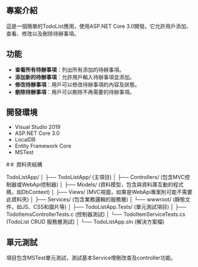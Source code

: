 ## 專案介紹

這是一個簡單的TodoList應用，使用ASP.NET Core 3.0開發。它允許用戶添加、查看、修改以及刪除待辦事項。

## 功能

- **查看所有待辦事項**：列出所有添加的待辦事項。
- **添加新的待辦事項**：允許用戶輸入待辦事項並添加。
- **修改待辦事項**：用戶可以修改待辦事項的內容及狀態。
- **刪除待辦事項**：用戶可以刪除不再需要的待辦事項。

## 開發環境

- Visual Studio 2019
- ASP.NET Core 3.0
- LocalDB
- Entity Framework Core
- MSTest

#＃ 資料夾結構

TodoListApp/
│
├── TodoListApp/ (主項目)
│ ├── Controllers/ (包含MVC控制器或WebApi控制器)
│ ├── Models/ (資料模型，包含與資料庫互動的程式碼，如DbContext)
│ ├── Views/ (MVC視圖，如果是WebApi專案則可能不需要此資料夾)
│ ├── Services/ (包含業務邏輯的服務層)
│ └── wwwroot/ (靜態文件，如JS、CSS和圖片等)
│
├── TodoListApp.Tests/ (單元測試項目)
│ ├── TodoItemsControllerTests.c (控制器測試)
│ └── TodoItemServiceTests.cs (TodoList CRUD 服務層測試)
│
└── TodoListApp.sln (解決方案檔)

## 單元測試

項目包含MSTest單元測試，測試基本Service增刪改查及controller功能。
